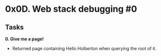 # 0x0D. Web stack debugging #0

## Tasks

**0. Give me a page!**
* Returned page containing Hello Holberton when querying the root of it.